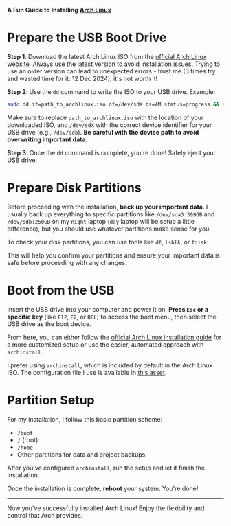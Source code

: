 **A Fun Guide to Installing [Arch Linux](https://github.com/archlinux)**

# Prepare the USB Boot Drive

**Step 1**: Download the latest Arch Linux ISO from the [official Arch Linux website](https://archlinux.org/download/). Always use the latest version to avoid installation issues. Trying to use an older version can lead to unexpected errors - trust me (3 times try and wasted time for it: 12 Dec 2024), it's not worth it!

**Step 2**: Use the `dd` command to write the ISO to your USB drive. Example:

```bash
sudo dd if=path_to_archlinux.iso of=/dev/sdX bs=4M status=progress && sync
```

Make sure to replace `path_to_archlinux.iso` with the location of your downloaded ISO, and `/dev/sdX` with the correct device identifier for your USB drive (e.g., `/dev/sdb`). **Be careful with the device path to avoid overwriting important data**.

**Step 3**: Once the `dd` command is complete, you're done! Safely eject your USB drive.

# Prepare Disk Partitions

Before proceeding with the installation, **back up your important data**. I usually back up everything to specific partitions like `/dev/sda3:399GB` and `/dev/sdb:250GB` on my `night` laptop (`day` laptop will be setup a little difference), but you should use whatever partitions make sense for you.

To check your disk partitions, you can use tools like `df`, `lsblk`, or `fdisk`:

This will help you confirm your partitions and ensure your important data is safe before proceeding with any changes.

# Boot from the USB

Insert the USB drive into your computer and power it on. **Press `Esc` or a specific key** (like `F12`, `F2`, or `DEL`) to access the boot menu, then select the USB drive as the boot device.

From here, you can either follow the [official Arch Linux installation guide](https://wiki.archlinux.org/title/Installation_guide) for a more customized setup or use the easier, automated approach with `archinstall`.

I prefer using `archinstall`, which is included by default in the Arch Linux ISO. The configuration file I use is available in [this asset](./asset/0.install_arch/archinstall_config_example.json).

# Partition Setup

For my installation, I follow this basic partition scheme:
- `/boot`
- `/` (root)
- `/home`
- Other partitions for data and project backups.

After you've configured `archinstall`, run the setup and let it finish the installation.

Once the installation is complete, **reboot** your system. You're done!

---

Now you've successfully installed Arch Linux! Enjoy the flexibility and control that Arch provides.
